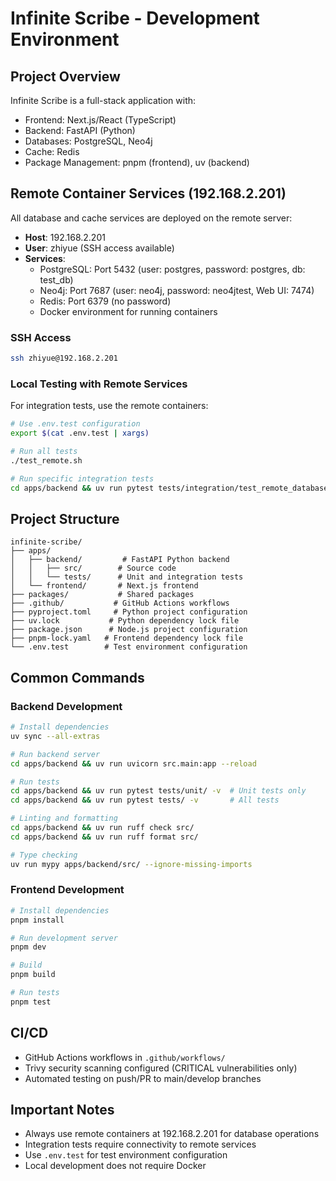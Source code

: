 # Infinite Scribe - Development Environment

## Project Overview
Infinite Scribe is a full-stack application with:
- Frontend: Next.js/React (TypeScript)
- Backend: FastAPI (Python)
- Databases: PostgreSQL, Neo4j
- Cache: Redis
- Package Management: pnpm (frontend), uv (backend)

## Remote Container Services (192.168.2.201)
All database and cache services are deployed on the remote server:
- **Host**: 192.168.2.201
- **User**: zhiyue (SSH access available)
- **Services**:
  - PostgreSQL: Port 5432 (user: postgres, password: postgres, db: test_db)
  - Neo4j: Port 7687 (user: neo4j, password: neo4jtest, Web UI: 7474)
  - Redis: Port 6379 (no password)
  - Docker environment for running containers

### SSH Access
```bash
ssh zhiyue@192.168.2.201
```

### Local Testing with Remote Services
For integration tests, use the remote containers:
```bash
# Use .env.test configuration
export $(cat .env.test | xargs)

# Run all tests
./test_remote.sh

# Run specific integration tests
cd apps/backend && uv run pytest tests/integration/test_remote_databases.py -v
```

## Project Structure
```
infinite-scribe/
├── apps/
│   ├── backend/         # FastAPI Python backend
│   │   ├── src/        # Source code
│   │   └── tests/      # Unit and integration tests
│   └── frontend/       # Next.js frontend
├── packages/           # Shared packages
├── .github/           # GitHub Actions workflows
├── pyproject.toml     # Python project configuration
├── uv.lock           # Python dependency lock file
├── package.json      # Node.js project configuration  
├── pnpm-lock.yaml   # Frontend dependency lock file
└── .env.test        # Test environment configuration
```

## Common Commands

### Backend Development
```bash
# Install dependencies
uv sync --all-extras

# Run backend server
cd apps/backend && uv run uvicorn src.main:app --reload

# Run tests
cd apps/backend && uv run pytest tests/unit/ -v  # Unit tests only
cd apps/backend && uv run pytest tests/ -v       # All tests

# Linting and formatting
cd apps/backend && uv run ruff check src/
cd apps/backend && uv run ruff format src/

# Type checking
uv run mypy apps/backend/src/ --ignore-missing-imports
```

### Frontend Development
```bash
# Install dependencies
pnpm install

# Run development server
pnpm dev

# Build
pnpm build

# Run tests
pnpm test
```

## CI/CD
- GitHub Actions workflows in `.github/workflows/`
- Trivy security scanning configured (CRITICAL vulnerabilities only)
- Automated testing on push/PR to main/develop branches

## Important Notes
- Always use remote containers at 192.168.2.201 for database operations
- Integration tests require connectivity to remote services
- Use `.env.test` for test environment configuration
- Local development does not require Docker